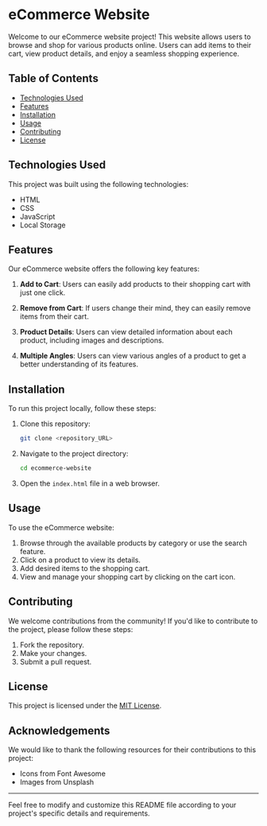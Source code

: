 

# eCommerce Website

Welcome to our eCommerce website project! This website allows users to browse and shop for various products online. Users can add items to their cart, view product details, and enjoy a seamless shopping experience.

## Table of Contents

- [Technologies Used](#technologies-used)
- [Features](#features)
- [Installation](#installation)
- [Usage](#usage)
- [Contributing](#contributing)
- [License](#license)

## Technologies Used

This project was built using the following technologies:

- HTML
- CSS
- JavaScript
- Local Storage

## Features

Our eCommerce website offers the following key features:

1. **Add to Cart**: Users can easily add products to their shopping cart with just one click.

2. **Remove from Cart**: If users change their mind, they can easily remove items from their cart.

3. **Product Details**: Users can view detailed information about each product, including images and descriptions.

4. **Multiple Angles**: Users can view various angles of a product to get a better understanding of its features.


## Installation

To run this project locally, follow these steps:

1. Clone this repository: 
   ```bash
   git clone <repository_URL>
   ```
2. Navigate to the project directory:
   ```bash
   cd ecommerce-website
   ```
3. Open the `index.html` file in a web browser.

## Usage

To use the eCommerce website:

1. Browse through the available products by category or use the search feature.
2. Click on a product to view its details.
3. Add desired items to the shopping cart.
4. View and manage your shopping cart by clicking on the cart icon.

## Contributing

We welcome contributions from the community! If you'd like to contribute to the project, please follow these steps:

1. Fork the repository.
2. Make your changes.
3. Submit a pull request.

## License

This project is licensed under the [MIT License](LICENSE).

## Acknowledgements

We would like to thank the following resources for their contributions to this project:

- Icons from Font Awesome
- Images from Unsplash

---

Feel free to modify and customize this README file according to your project's specific details and requirements.

